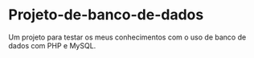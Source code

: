 # Projeto-de-banco-de-dados
Um projeto para testar os meus conhecimentos com o uso de banco de dados com PHP e MySQL.
